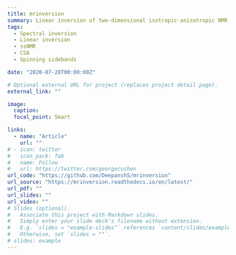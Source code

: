 ```yaml
---
title: mrinversion
summary: Linear inversion of two-dimensional isotropic-anisotropic NMR correlation spectrum.
tags:
  - Spectral inversion
  - Linear inversion
  - ssNMR
  - CSA
  - Spinning sidebands

date: "2020-07-28T00:00:00Z"

# Optional external URL for project (replaces project detail page).
external_link: ""

image:
  caption:
  focal_point: Smart

links:
  - name: "Article"
    url: ""
# - icon: twitter
#   icon_pack: fab
#   name: Follow
#   url: https://twitter.com/georgecushen
url_code: "https://github.com/DeepanshS/mrinversion"
url_source: "https://mrinversion.readthedocs.io/en/latest/"
url_pdf: ""
url_slides: ""
url_video: ""
# Slides (optional).
#   Associate this project with Markdown slides.
#   Simply enter your slide deck's filename without extension.
#   E.g. `slides = "example-slides"` references `content/slides/example-slides.md`.
#   Otherwise, set `slides = ""`.
# slides: example
---
```

